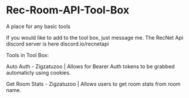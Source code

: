 # Rec-Room-API-Tool-Box
A place for any basic tools

If you would like to add to the tool box, just message me. The RecNet Api discord server is here discord.io/recnetapi

Tools in Tool Box:

Auto Auth - Zigzatuzoo | Allows for Bearer Auth tokens to be grabbed automaticly using cookies.

Get Room Stats - Zigzatuzoo | Allows users to get room stats from room name.
